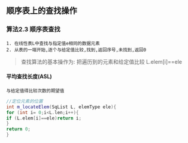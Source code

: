 ## 顺序表上的查找操作

### 算法2.3 顺序表查找

    1. 在线性表L中查找与指定值e相同的数据元素
    2. 从表的一端开始,逐个与给定值比较,找到,返回序号,未找到,返回0

> 查找算法的基本操作为: 把遍历到的元素和给定值比较
> L.elem[i]==ele

#### 平均查找长度(ASL)

    与给定值得比较次数的期望值

```c++
//定位元素的位置
int m_locateElem(SqList L, elemType ele){
for (int i= 0;i<L.len;i++){
if (L.elem[i]==ele)return i;
}
return 0;
}
```